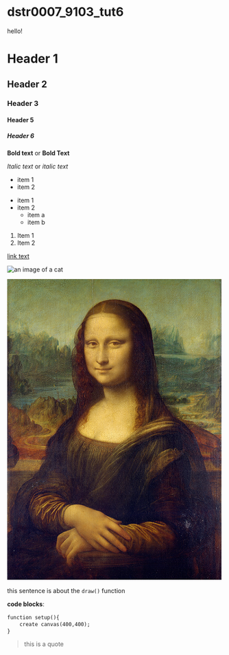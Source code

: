 # dstr0007_9103_tut6

hello!

# Header 1
## Header 2
### Header 3
#### Header 5
##### Header 6

**Bold text** or __Bold Text__

*Italic text* or _italic text_

- item 1
- item 2

* item 1
* item 2
  * item a
  * item b

1. Item 1
1. Item 2

[link text](https://google.com)

![an image of a cat](https://placekitten.com/200/300)

![mona lisa](images\Mona_Lisa_by_Leonardo_da_Vinci_500_x_700.jpg)

this sentence is about the `draw()` function

__code blocks__:
```
function setup(){
    create canvas(400,400);
}
```
>this is a quote